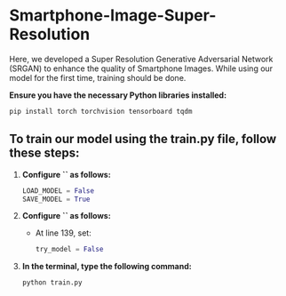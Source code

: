 # Smartphone-Image-Super-Resolution

Here, we developed a Super Resolution Generative Adversarial Network (SRGAN) to enhance the quality of Smartphone Images. While using our model for the first time, training should be done.

**Ensure you have the necessary Python libraries installed:**

   ```bash
   pip install torch torchvision tensorboard tqdm
   ```

## To train our model using the train.py file, follow these steps:
1. **Configure **``** as follows:**

   ```python
   LOAD_MODEL = False
   SAVE_MODEL = True
   ```

2. **Configure **``** as follows:**

   - At line 139, set:
     ```python
     try_model = False
     ```

3. **In the terminal, type the following command:**

   ```bash
   python train.py
   ```

